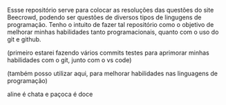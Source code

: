 Essse repositório serve para colocar as resoluções das questões do site Beecrowd, podendo ser questões de diversos tipos de lingugens de programação. Tenho o intuito de fazer tal repositório como o objetivo de melhorar minhas habilidades tanto programacionais, quanto com o uso do git e github.

(primeiro estarei fazendo vários commits testes para aprimorar minhas habilidades com o git, junto com o vs code)

(também posso utilizar aqui, para melhorar habilidades nas linguagens de programação)

aline é chata e paçoca é doce
